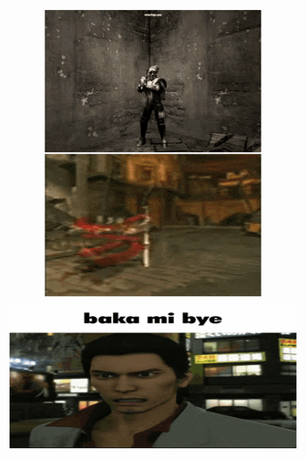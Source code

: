 <p align="middle">
  <img src="gifs/giantDad.gif" width="380" height="250"/>
  <img src="gifs/danteSpin.gif" width="380" height="250"/>
</p>

<p align="middle">
  <img src="gifs/bakaMiBye.gif" width="600" height="250"/>
</p>

